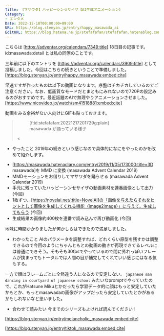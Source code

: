 ```yaml
---
Title: 【マサワダ】ハッピーシンセサイザ【AI生成アニメーション】
Category:
- エンタメ
Date: 2022-12-18T00:00:00+09:00
URL: https://blog.stenyan.jp/entry/happy_masawada_ai
EditURL: https://blog.hatena.ne.jp/stefafafan/stefafafan.hatenablog.com/atom/entry/4207112889945920522
---
```


こちらは [https://adventar.org/calendars/7349:title] 18日目の記事です。 id:masawada:detail とは私の同僚のことです。

三年前に以下のエントリを [https://adventar.org/calendars/3909:title] として投稿しました。今回はこちらの続きということで準備しました。
[https://blog.stenyan.jp/entry/happy_masawada:embed:cite]

早速ですが作ったものは以下の動画になります。序盤はチカチカしているのでご注意ください。なお、低画質なモードだとまともにみれないので720Pの設定みるのがおすすめです。最近話題のAIで無理やりアニメーションさせました。
[https://www.nicovideo.jp/watch/sm41518881:embed:cite]

動画をみる余裕がない人向けにGIFも貼っておきます。
><figure class="figure-image figure-image-fotolife" title="masawada が踊っている様子">[f:id:stefafafan:20221217201729g:plain]<figcaption>masawada が踊っている様子</figcaption></figure><

* やったこと
2019年の続きという感じなので具体的になにをやったのかを改めて紹介します。

+ [https://masawada.hatenadiary.com/entry/2019/11/05/173000:title=3D masawada]を MMD に変換 (masawada Advent Calendar 2019)
+ MMDモーションをお借りしてマサワダを踊らせる (masawada Advent Calendar 2019)
+ 手元に残っていたハッピーシンセサイザの動画素材を連番画像として出力 (今回)
+ 1枚ずつ、[https://novelai.net/:title=NovelAI]の「画像を与えたらそれをヒントとして画像を生成してくれる機能（image2image）」に与えて、生成してもらう (今回)
+ 生成結果の画像約400枚を連番で読み込んで再び動画化 (今回)

地味に時間かかりましたが何かしらはできたので満足しました。

* わかったこと
AIのパラメータを調整すれば、どれくらい原型を残すかは調整できるので今回のようにちゃんともとの動画の動きが再現できてるレベルには普通にできそう。そもそも30fpsでやっているので間に外れっぽいフレームが挟まってもトータルでは人間の目が補完してくれていい感じにはなる気もする。

一方で顔はフレームごとに全然違う人になるので安定しない。 <code>japanese man dancing in courtyard of japanese school</code> みたいなpromptでやっていたので、これがHatsune Mikuとかだったら学習データ的に顔はもっと安定していたかもとか、もっとmasawadaの画像がアップだったら安定していたとかがあるかもしれないなと思いました。

* 合わせて読みたい
今までのシリーズもよければ読んでください！

[https://blog.stenyan.jp/entry/melancholic_masawada:embed:cite]

[https://blog.stenyan.jp/entry/tiktok_masawada:embed:cite]


